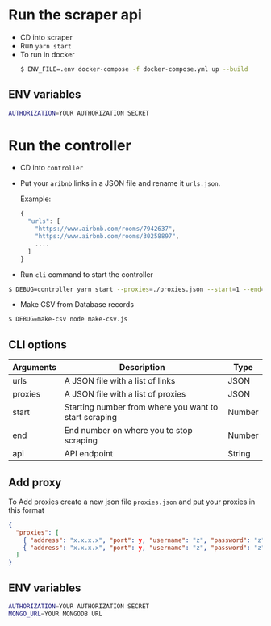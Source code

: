 # Run the scraper api

- CD into scraper
- Run `yarn start`
- To run in docker
  ```bash
  $ ENV_FILE=.env docker-compose -f docker-compose.yml up --build
  ```

## ENV variables

```bash
AUTHORIZATION=YOUR AUTHORIZATION SECRET
```

# Run the controller

- CD into `controller`
- Put your `aribnb` links in a JSON file and rename it `urls.json`.

  Example:

  ```js
  {
    "urls": [
      "https://www.airbnb.com/rooms/7942637",
      "https://www.airbnb.com/rooms/30258897",
      ....
    ]
  }
  ```

- Run `cli` command to start the controller

```bash
$ DEBUG=controller yarn start --proxies=./proxies.json --start=1 --end=20 --api=http://localhost:3000/api/scraper
```

- Make CSV from Database records

```bash
$ DEBUG=make-csv node make-csv.js
```

## CLI options

| Arguments | Description                                           | Type   |
| --------- | ----------------------------------------------------- | ------ |
| urls      | A JSON file with a list of links                      | JSON   |
| proxies   | A JSON file with a list of proxies                    | JSON   |
| start     | Starting number from where you want to start scraping | Number |
| end       | End number on where you to stop scraping              | Number |
| api       | API endpoint                                          | String |

## Add proxy

To Add proxies create a new json file `proxies.json` and put your proxies in this format

```json
{
  "proxies": [
    { "address": "x.x.x.x", "port": y, "username": "z", "password": "z" },
    { "address": "x.x.x.x", "port": y, "username": "z", "password": "z" }
  ]
}
```

## ENV variables

```bash
AUTHORIZATION=YOUR AUTHORIZATION SECRET
MONGO_URL=YOUR MONGODB URL
```
